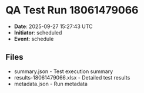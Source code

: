 # QA Test Run 18061479066

- **Date**: 2025-09-27 15:27:43 UTC
- **Initiator**: scheduled
- **Event**: schedule

## Files
- summary.json - Test execution summary
- results-18061479066.xlsx - Detailed test results
- metadata.json - Run metadata

